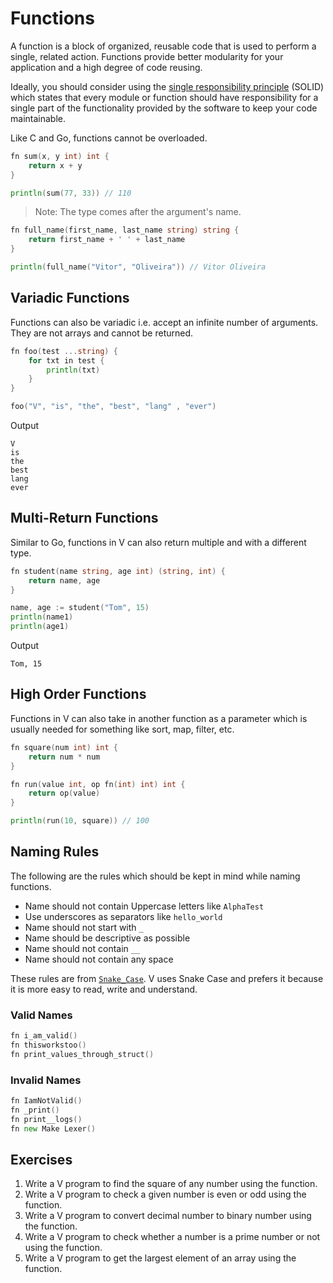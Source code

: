 # Functions

A function is a block of organized, reusable code that is used to perform a single, related action.
Functions provide better modularity for your application and a high degree of code reusing.

Ideally, you should consider using the [single responsibility principle](https://en.wikipedia.org/wiki/Single_responsibility_principle) (SOLID) which states that every module or function should have responsibility
for a single part of the functionality provided by the software to keep your code maintainable.

Like C and Go, functions cannot be overloaded.

```go
fn sum(x, y int) int {
    return x + y
}

println(sum(77, 33)) // 110
```

> Note: The type comes after the argument's name.

```go
fn full_name(first_name, last_name string) string {
    return first_name + ' ' + last_name
}

println(full_name("Vitor", "Oliveira")) // Vitor Oliveira
```

## Variadic Functions

Functions can also be variadic i.e. accept an infinite number of arguments.
They are not arrays and cannot be returned.

```go
fn foo(test ...string) {
    for txt in test {
        println(txt)
    }
}

foo("V", "is", "the", "best", "lang" , "ever")
```

Output

```console
V
is
the
best
lang
ever
```

## Multi-Return Functions

Similar to Go, functions in V can also return multiple and with a different type.

```go
fn student(name string, age int) (string, int) {
    return name, age
}

name, age := student("Tom", 15)
println(name1)
println(age1)
```

Output

```console
Tom, 15
```

## High Order Functions

Functions in V can also take in another function as a parameter which is usually
needed for something like sort, map, filter, etc.

```go
fn square(num int) int {
    return num * num
}

fn run(value int, op fn(int) int) int {
    return op(value)
}

println(run(10, square)) // 100
```

## Naming Rules

The following are the rules which should be kept in mind while naming functions.

- Name should not contain Uppercase letters like `AlphaTest`
- Use underscores as separators like `hello_world`
- Name should not start with `_`
- Name should be descriptive as possible
- Name should not contain `__`
- Name should not contain any space

These rules are from [`Snake_Case`](https://en.wikipedia.org/wiki/Snake_case). V uses Snake Case and prefers it because it is more easy to read, write and understand.

### Valid Names

```go
fn i_am_valid()
fn thisworkstoo()
fn print_values_through_struct()
```

### Invalid Names

```go
fn IamNotValid()
fn _print()
fn print__logs()
fn new Make Lexer()
```

## Exercises

1. Write a V program to find the square of any number using the function.
2. Write a V program to check a given number is even or odd using the function.
3. Write a V program to convert decimal number to binary number using the function.
4. Write a V program to check whether a number is a prime number or not using the function.
5. Write a V program to get the largest element of an array using the function.

